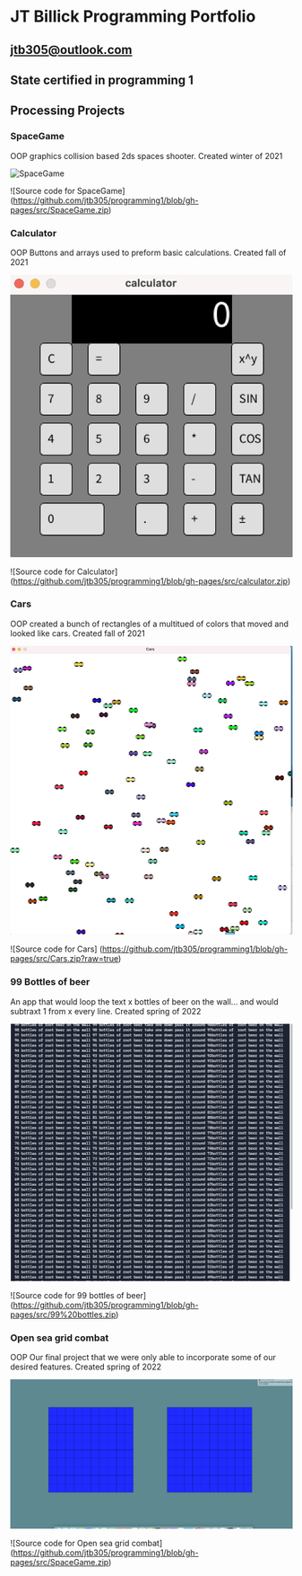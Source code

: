 # JT Billick Programming Portfolio
## jtb305@outlook.com

## State certified in programming 1

## Processing Projects

### SpaceGame
OOP graphics collision based 2ds spaces shooter. Created winter of 2021

![SpaceGame]()

![Source code for SpaceGame] (https://github.com/jtb305/programming1/blob/gh-pages/src/SpaceGame.zip)

### Calculator
OOP Buttons and arrays used to preform basic calculations. Created fall of 2021

![Calculator](https://github.com/jtb305/programming1/blob/gh-pages/images/Screen%20Shot%202022-05-25%20at%2011.42.16%20AM.png?raw=true)

![Source code for Calculator] (https://github.com/jtb305/programming1/blob/gh-pages/src/calculator.zip)

### Cars
OOP created a bunch of rectangles of a multitued of colors that moved and looked like cars. Created fall of 2021

![Cars](https://github.com/jtb305/programming1/blob/gh-pages/images/Screen%20Shot%202022-05-25%20at%2011.51.19%20AM.png?raw=true)

![Source code for Cars] (https://github.com/jtb305/programming1/blob/gh-pages/src/Cars.zip?raw=true)
### 99 Bottles of beer
An app that would loop the text x bottles of beer on the wall... and would subtraxt 1 from x every line. Created spring of 2022

![99 bottles of beer](https://github.com/jtb305/programming1/blob/gh-pages/images/99%20Bottles-1.png?raw=true)

![Source code for 99 bottles of beer] (https://github.com/jtb305/programming1/blob/gh-pages/src/99%20bottles.zip)

### Open sea grid combat
OOP Our final project that we were only able to incorporate some of our desired features. Created spring of 2022

![Open sea grid combat](https://github.com/jtb305/programming1/blob/gh-pages/images/Screen%20Shot%202022-05-25%20at%2012.09.27%20PM.png?raw=true)

![Source code for Open sea grid combat] (https://github.com/jtb305/programming1/blob/gh-pages/src/SpaceGame.zip)

